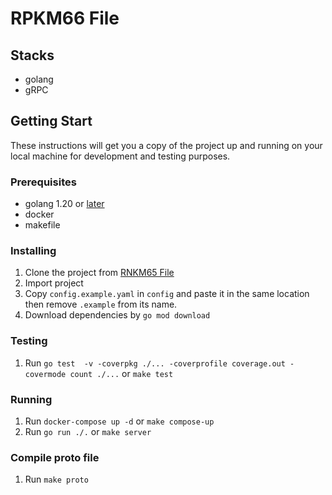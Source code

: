 # RPKM66 File

## Stacks
- golang
- gRPC

## Getting Start
These instructions will get you a copy of the project up and running on your local machine for development and testing purposes.

### Prerequisites
- golang 1.20 or [later](https://go.dev)
- docker
- makefile

### Installing
1. Clone the project from [RNKM65 File](https://github.com/isd-sgcu/rpkm66-file)
2. Import project
3. Copy `config.example.yaml` in `config` and paste it in the same location then remove `.example` from its name.
4. Download dependencies by `go mod download`

### Testing
1. Run `go test  -v -coverpkg ./... -coverprofile coverage.out -covermode count ./...` or `make test`

### Running
1. Run `docker-compose up -d` or `make compose-up`
2. Run `go run ./.` or `make server`

### Compile proto file
1. Run `make proto`
